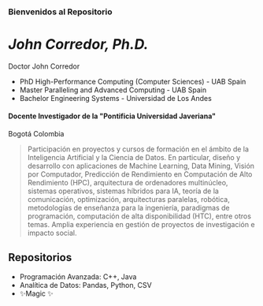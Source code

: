 ### Bienvenidos al Repositorio
# _John Corredor, Ph.D._
Doctor John Corredor
* PhD High-Performance Computing (Computer Sciences) - UAB Spain
* Master Paralleling and Advanced Computing - UAB Spain
* Bachelor Engineering Systems - Universidad de Los Andes

#### Docente Investigador de la "Pontificia Universidad Javeriana"
Bogotá Colombia

> Participación en proyectos y cursos de formación en el ámbito de la Inteligencia Artificial y
la Ciencia de Datos. En particular, diseño y desarrollo con aplicaciones de Machine Learning,
Data Mining, Visión por Computador, Predicción de Rendimiento en Computación de Alto
Rendimiento (HPC), arquitectura de ordenadores multinúcleo, sistemas operativos, sistemas
híbridos para IA, teoría de la comunicación, optimización, arquitecturas paralelas, robótica,
metodologías de enseñanza para la ingeniería, paradigmas de programación, computación
de alta disponibilidad (HTC), entre otros temas. Amplia experiencia en gestión de proyectos
de investigación e impacto social.

## Repositorios

- Programación Avanzada: C++, Java
- Analítica de Datos: Pandas, Python, CSV
- ✨Magic ✨
